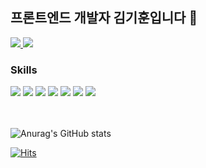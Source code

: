 ## 프론트엔드 개발자 김기훈입니다 👋

<a href="https://velog.io/@loso762" target="_blank">
  <img src="https://img.shields.io/badge/velog-20C997?style=flat&logo=Velog&logoColor=white"/>
</a> <img src="https://img.shields.io/badge/loso762@naver.com-F06B66?style=flat&logo=gmail&logoColor=white"/>
<br>

### Skills<br>

  <img src="https://img.shields.io/badge/javascript-F7DF1E?style=flat&logo=javascript&logoColor=white"/> <img src="https://img.shields.io/badge/react-61DAFB?style=flat&logo=react&logoColor=white"/> <img src="https://img.shields.io/badge/jQuery-0769AD?style=flat&logo=Jquery&logoColor=white"/> <img src="https://img.shields.io/badge/nextJS-000000?style=flat&logo=Next.js&logoColor=white"/> <img src="https://img.shields.io/badge/TypeScript-3178C6?style=flat&logo=TypeScript&logoColor=white"/> <img src="https://img.shields.io/badge/firebase-FFCA28?style=flat&logo=Firebase&logoColor=white"/> <img src="https://img.shields.io/badge/Redux-764ABC?style=flat&logo=Redux&logoColor=white"/>

<br><br>
![Anurag's GitHub stats](https://github-readme-stats.vercel.app/api?username=loso762&show_icons=true&theme=radical)



[![Hits](https://hits.seeyoufarm.com/api/count/incr/badge.svg?url=https%3A%2F%2Fgithub.com%2Fgjbae1212%2Fhit-counter&count_bg=%2379C83D&title_bg=%23555555&icon=&icon_color=%23E7E7E7&title=hits&edge_flat=false)](https://hits.seeyoufarm.com)
